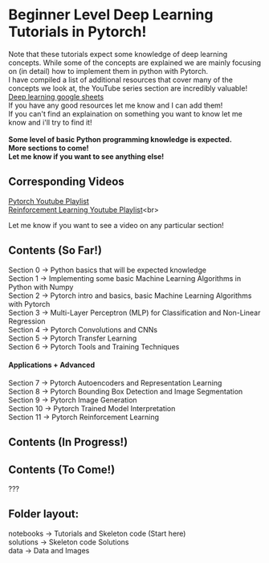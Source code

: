 # Beginner Level Deep Learning Tutorials in Pytorch! <br>
Note that these tutorials expect some knowledge of deep learning concepts. While some of the concepts are explained we are mainly focusing on (in detail) how to implement them in python with Pytorch.<br>
I have compiled a list of additional resources that cover many of the concepts we look at, the YouTube series section are incredibly valuable!<br>
[Deep learning google sheets](https://docs.google.com/spreadsheets/d/1WNJmgsVrLqH522yQ47euqAuO83a4WvJe/edit?usp=sharing&ouid=115240163501200760663&rtpof=true&sd=true)<br>
If you have any good resources let me know and I can add them!<br>
If you can't find an explaination on something you want to know let me know and i'll try to find it!<br>
<br>
<b>Some level of basic Python programming knowledge is expected.</b><br>
<b>More sections to come! </b><br>
<b>Let me know if you want to see anything else! </b><br>

## Corresponding Videos
[Pytorch Youtube Playlist](https://youtube.com/playlist?list=PLN8j_qfCJpNhhY26TQpXC5VeK-_q3YLPa&si=bMjdMvuVIX8X0yTz)<br>
[Reinforcement Learning Youtube Playlist]([https://youtube.com/playlist?list=PLN8j_qfCJpNhhY26TQpXC5VeK-_q3YLPa&si=bMjdMvuVIX8X0yTz](https://youtube.com/playlist?list=PLN8j_qfCJpNg5-6LcqGn_LZMyB99GoYba&si=1HVWNHNQOhw2GrYq))<br>

Let me know if you want to see a video on any particular section!

## Contents (So Far!)
Section 0 -> Python basics that will be expected knowledge<br>
Section 1 -> Implementing some basic Machine Learning Algorithms in Python with Numpy<br>
Section 2 -> Pytorch intro and basics, basic Machine Learning Algorithms with Pytorch<br>
Section 3 -> Multi-Layer Perceptron (MLP) for Classification and Non-Linear Regression<br>
Section 4 -> Pytorch Convolutions and CNNs <br>
Section 5 -> Pytorch Transfer Learning <br>
Section 6 -> Pytorch Tools and Training Techniques <br>
#### Applications + Advanced
Section 7 -> Pytorch Autoencoders and Representation Learning <br>
Section 8 -> Pytorch Bounding Box Detection and Image Segmentation <br>
Section 9 -> Pytorch Image Generation <br>
Section 10 -> Pytorch Trained Model Interpretation <br>
Section 11 -> Pytorch Reinforcement Learning <br>

## Contents (In Progress!)


## Contents (To Come!)
???

## Folder layout:
notebooks -> Tutorials and Skeleton code (Start here)<br>
solutions -> Skeleton code Solutions<br>
data -> Data and Images<br>
